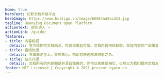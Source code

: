 ```yaml
---
home: true
heroText: 幻影文档开放平台
heroImage: https://www.hualigs.cn/image/60094aa9acd33.jpg
tagline: Huanying Document Open Platform
actionText: 即刻进入 →
actionLink: /guide/
features:
- title: 内容权威
  details: 官方维护的文档站点，内容权威且可信。文档内容持续新增，保证内容的广阔覆盖面。
- title: 查阅快捷
  details: 界面简洁至上，聚焦核心，帮助您快速解决燃眉之急。
- title: 站点开源
  details: 文档所有的内容都是开源且免费的，你可以免费使用它，也可以为我们提供文档支持。而操作仅需要申请一个 Git 分支合并。。
footer: MIT Licensed | Copyright © 2021-present hypin.cn
---
```

